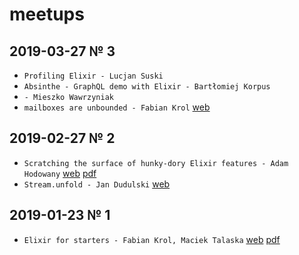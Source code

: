 # meetups

## 2019-03-27 № 3

- `Profiling Elixir - Lucjan Suski` 
- `Absinthe - GraphQL demo with Elixir - Bartłomiej Korpus`
- `- Mieszko Wawrzyniak`
- `mailboxes are unbounded - Fabian Krol` [web](https://fabiankrol.github.io/mailboxes-are-unbounded/)

## 2019-02-27 № 2

- `Scratching the surface of hunky-dory Elixir features - Adam Hodowany` [web](https://www.slideshare.net/AdamHodowany/scratching-the-surface-of-hunkydory-elixir-features) [pdf](./2019-02-27/scratching-the-surface-of-hunky-dory-elixir-features.pdf)
- `Stream.unfold - Jan Dudulski` [web](https://slides.com/jandudulski/stream-unfold/)

## 2019-01-23 № 1

-  `Elixir for starters - Fabian Krol, Maciek Talaska` [web](https://elixir-wroclaw.github.io/elixir-intro/) [pdf](./2019-01-23/elixir-for-starters.pdf)
